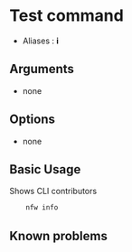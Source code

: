 # Test command

- Aliases : **i**

## Arguments

- none

## Options

- none

## Basic Usage

Shows CLI contributors

```sh
    nfw info
```

## Known problems
